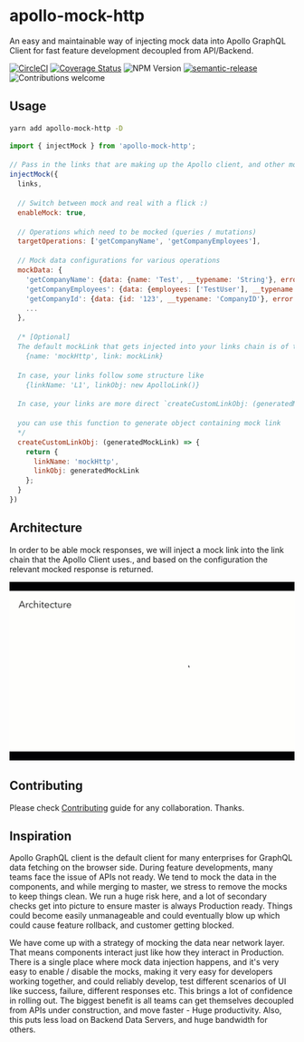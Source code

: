 # apollo-mock-http
An easy and maintainable way of injecting mock data into Apollo GraphQL Client for fast feature development decoupled from API/Backend.

[![CircleCI](https://circleci.com/gh/intuit/apollo-mock-http/tree/main.svg?style=shield)](https://circleci.com/gh/intuit/apollo-mock-http/tree/main)
[![Coverage Status](https://coveralls.io/repos/github/intuit/apollo-mock-http/badge.svg?branch=main)](https://coveralls.io/github/intuit/apollo-mock-http?branch=master)
![NPM Version](https://img.shields.io/npm/v/apollo-mock-http)
[![semantic-release](https://img.shields.io/badge/%20%20%F0%9F%93%A6%F0%9F%9A%80-semantic--release-e10079.svg)](https://github.com/semantic-release/semantic-release)
![Contributions welcome](https://img.shields.io/badge/contributions-welcome-orange)
<!-- [![All Contributors](https://img.shields.io/github/all-contributors/intuit/apollo-mock-http?color=ee8449&style=flat-square)](#contributors) -->

## Usage

```bash
yarn add apollo-mock-http -D
```

```javascript
import { injectMock } from 'apollo-mock-http';

// Pass in the links that are making up the Apollo client, and other mock data configurations
injectMock({
  links,
  
  // Switch between mock and real with a flick :)
  enableMock: true,                                                  

  // Operations which need to be mocked (queries / mutations)
  targetOperations: ['getCompanyName', 'getCompanyEmployees'],
  
  // Mock data configurations for various operations
  mockData: {                                            
    'getCompanyName': {data: {name: 'Test', __typename: 'String'}, error: null},
    'getCompanyEmployees': {data: {employees: ['TestUser'], __typename: 'Employee'}, error: null},
    'getCompanyId': {data: {id: '123', __typename: 'CompanyID'}, error: null},
    ...
  },

  /* [Optional]
  The default mockLink that gets injected into your links chain is of the following structure
    {name: 'mockHttp', link: mockLink}

  In case, your links follow some structure like 
    {linkName: 'L1', linkObj: new ApolloLink()}

  In case, your links are more direct `createCustomLinkObj: (generatedMockLink) => generatedMockLink`
  
  you can use this function to generate object containing mock link
  */
  createCustomLinkObj: (generatedMockLink) => {
    return {
      linkName: 'mockHttp',
      linkObj: generatedMockLink
    };
  }
})

```

## Architecture

In order to be able mock responses, we will inject a mock link into the link chain that the Apollo Client uses., and based on the configuration the relevant mocked response is returned.

[![Watch the video](./docs/architecture.gif)](./docs/architecture.gif)


## Contributing

Please check [Contributing](./CONTRIBUTING.md) guide for any collaboration. Thanks.


## Inspiration

Apollo GraphQL client is the default client for many enterprises for GraphQL data fetching on the browser side. During feature developments, many teams face the issue of APIs not ready. We tend to mock the data in the components, and while merging to master, we stress to remove the mocks to keep things clean. We run a huge risk here, and a lot of secondary checks get into picture to ensure master is always Production ready. Things could become easily unmanageable and could eventually blow up which could cause feature rollback, and customer getting blocked.

We have come up with a strategy of mocking the data near network layer. That means components interact just like how they interact in Production. There is a single place where mock data injection happens, and it's very easy to enable / disable the mocks, making it very easy for developers working together, and could reliably develop, test different scenarios of UI like success, failure, different responses etc. This brings a lot of confidence in rolling out. The biggest benefit is all teams can get themselves decoupled from APIs under construction, and move faster - Huge productivity. Also, this puts less load on Backend Data Servers, and huge bandwidth for others.


